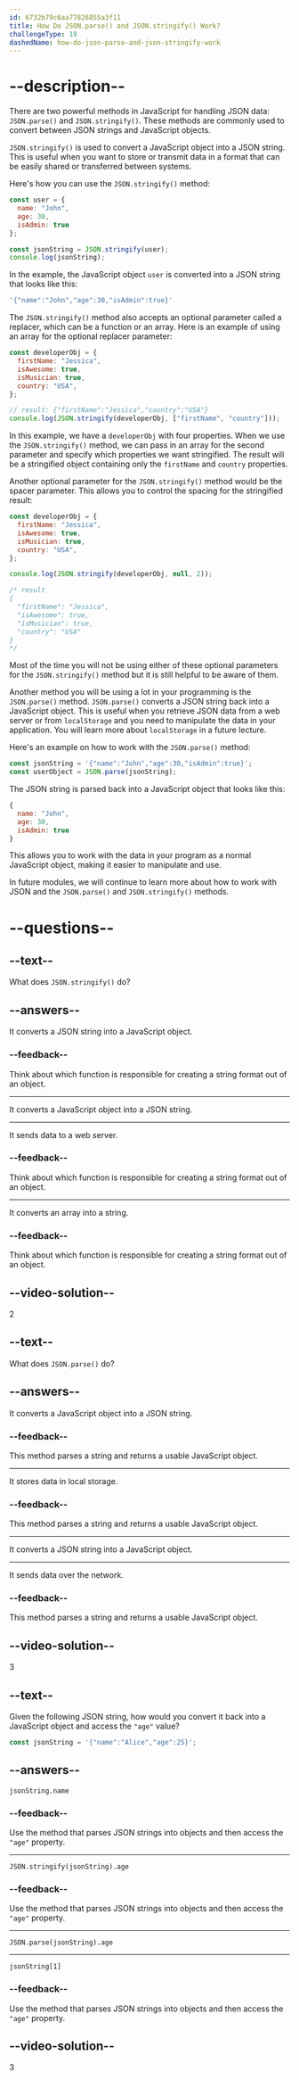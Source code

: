 ```yaml
---
id: 6732b79c6aa77826855a3f11
title: How Do JSON.parse() and JSON.stringify() Work?
challengeType: 19
dashedName: how-do-json-parse-and-json-stringify-work
---
```


# --description--

There are two powerful methods in JavaScript for handling JSON data: `JSON.parse()` and `JSON.stringify()`. These methods are commonly used to convert between JSON strings and JavaScript objects.

`JSON.stringify()` is used to convert a JavaScript object into a JSON string. This is useful when you want to store or transmit data in a format that can be easily shared or transferred between systems. 

Here's how you can use the `JSON.stringify()` method:

```js
const user = {
  name: "John",
  age: 30,
  isAdmin: true
};

const jsonString = JSON.stringify(user);
console.log(jsonString);
```

In the example, the JavaScript object `user` is converted into a JSON string that looks like this:

```js
'{"name":"John","age":30,"isAdmin":true}'
```

The `JSON.stringify()` method also accepts an optional parameter called a replacer, which can be a function or an array. Here is an example of using an array for the optional replacer parameter:

```js
const developerObj = {
  firstName: "Jessica",
  isAwesome: true,
  isMusician: true,
  country: "USA",
};

// result: {"firstName":"Jessica","country":"USA"}
console.log(JSON.stringify(developerObj, ["firstName", "country"]));
```

In this example, we have a `developerObj` with four properties. When we use the `JSON.stringify()` method, we can pass in an array for the second parameter and specify which properties we want stringified. The result will be a stringified object containing only the `firstName` and `country` properties. 

Another optional parameter for the `JSON.stringify()` method would be the spacer parameter. This allows you to control the spacing for the stringified result:

```js
const developerObj = {
  firstName: "Jessica",
  isAwesome: true,
  isMusician: true,
  country: "USA",
};

console.log(JSON.stringify(developerObj, null, 2));

/* result
{
  "firstName": "Jessica",
  "isAwesome": true,
  "isMusician": true,
  "country": "USA"
}
*/
```

Most of the time you will not be using either of these optional parameters for the `JSON.stringify()` method but it is still helpful to be aware of them. 

Another method you will be using a lot in your programming is the `JSON.parse()` method. `JSON.parse()` converts a JSON string back into a JavaScript object. This is useful when you retrieve JSON data from a web server or from `localStorage` and you need to manipulate the data in your application. You will learn more about `localStorage` in a future lecture. 

Here's an example on how to work with the `JSON.parse()` method:

```js
const jsonString = '{"name":"John","age":30,"isAdmin":true}';
const userObject = JSON.parse(jsonString);
```

The JSON string is parsed back into a JavaScript object that looks like this:

```js
{
  name: "John",
  age: 30,
  isAdmin: true
}
```

This allows you to work with the data in your program as a normal JavaScript object, making it easier to manipulate and use.

In future modules, we will continue to learn more about how to work with JSON and the `JSON.parse()` and `JSON.stringify()` methods.

# --questions--

## --text--

What does `JSON.stringify()` do?

## --answers--

It converts a JSON string into a JavaScript object.

### --feedback--

Think about which function is responsible for creating a string format out of an object.

---

It converts a JavaScript object into a JSON string.

---

It sends data to a web server.

### --feedback--

Think about which function is responsible for creating a string format out of an object.

---

It converts an array into a string.

### --feedback--

Think about which function is responsible for creating a string format out of an object.

## --video-solution--

2

## --text--

What does `JSON.parse()` do?

## --answers--

It converts a JavaScript object into a JSON string.

### --feedback--

This method parses a string and returns a usable JavaScript object.

---

It stores data in local storage.

### --feedback--

This method parses a string and returns a usable JavaScript object.

---

It converts a JSON string into a JavaScript object.

---

It sends data over the network.

### --feedback--

This method parses a string and returns a usable JavaScript object.

## --video-solution--

3

## --text--

Given the following JSON string, how would you convert it back into a JavaScript object and access the `"age"` value?

```js
const jsonString = '{"name":"Alice","age":25}';
```

## --answers--

`jsonString.name`

### --feedback--

Use the method that parses JSON strings into objects and then access the `"age"` property.

---

`JSON.stringify(jsonString).age`

### --feedback--

Use the method that parses JSON strings into objects and then access the `"age"` property.

---

`JSON.parse(jsonString).age`

---

`jsonString[1]`

### --feedback--

Use the method that parses JSON strings into objects and then access the `"age"` property.

## --video-solution--

3
